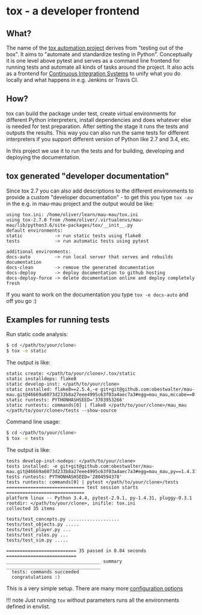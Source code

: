 # tox - a developer frontend

## What?

The name of the [tox automation project](https://pypi.python.org/pypi/tox) derives from "testing out of the box". It aims to "automate and standardize testing in Python". Conceptually it is one level above pytest and serves as a command line frontend for running tests and automate all kinds of tasks around the project. It also acts as a frontend for [Continuous Integration Systems](https://en.wikipedia.org/wiki/Continuous_integration) to unify what you do locally and what happens in e.g. Jenkins or Travis CI.

## How?

tox can build the package under test, create virtual environments for different Python interpreters, install dependencies and does whatever else is needed for test preparation. After setting the stage it runs the tests and outputs the results. This way you can also run the same tests for different interpreters if you support different version of Python like 2.7 and 3.4, etc.

In this project we use it to run the tests and for building, developing and deploying the documentation.

## tox generated "developer documentation"

Since tox 2.7 you can also add descriptions to the different environments to provide a custom "developer documentation" - to get this you type `tox -av` in the e.g. in mau-mau project and the output would be like:

```text
using tox.ini: /home/oliver/learn/mau-mau/tox.ini
using tox-2.7.0 from /home/oliver/.virtualenvs/mau-mau/lib/python3.6/site-packages/tox/__init__.py
default environments:
static            -> run static tests using flake8
tests             -> run automatic tests using pytest

additional environments:
docs-auto         -> run local server that serves and rebuilds documentation
docs-clean        -> remove the generated documentation
docs-deploy       -> deploy documentation to github hosting
docs-deploy-force -> delete documentation online and deploy completely fresh
```

If you want to work on the documentation you type `tox -e docs-auto` and off you go :)

## Examples for running tests

Run static code analysis:

```bash
$ cd </path/to/your/clone>
$ tox -e static
```

The output is like:

```text
static create: </path/to/your/clone>/.tox/static
static installdeps: flake8
static develop-inst: </path/to/your/clone>
static installed: flake8==2.5.4,-e git+git@github.com:obestwalter/mau-mau.git@46669a6073d233b8a27eee4995c63f03a4aec7a3#egg=mau_mau,mccabe==0.4.0,pep8==1.7.0,pyflakes==1.0.0
static runtests: PYTHONHASHSEED='3703953266'
static runtests: commands[0] | flake8 </path/to/your/clone>/mau_mau </path/to/your/clone>/tests --show-source
```

Command line usage:

```bash
$ cd </path/to/your/clone>
$ tox -e tests
```

The output is like:

```text
tests develop-inst-nodeps: </path/to/your/clone>
tests installed: -e git+git@github.com:obestwalter/mau-mau.git@46669a6073d233b8a27eee4995c63f03a4aec7a3#egg=mau_mau,py==1.4.31,pytest==2.9.1
tests runtests: PYTHONHASHSEED='2804594378'
tests runtests: commands[0] | pytest </path/to/your/clone>/tests
============================= test session starts =============================
platform linux -- Python 3.4.4, pytest-2.9.1, py-1.4.31, pluggy-0.3.1
rootdir: </path/to/your/clone>, inifile: tox.ini
collected 35 items 

tests/test_concepts.py ...................
tests/test_objects.py .....
tests/test_player.py ...
tests/test_rules.py ...
tests/test_sim.py .....

========================== 35 passed in 0.04 seconds ==========================
___________________________________ summary ___________________________________
  tests: commands succeeded
  congratulations :)
```

This is a very simple setup. There are many more [configuration options](https://tox.readthedocs.org/en/latest/config.html)

!!! note
    Just running `tox` without parameters runs all the environments defined in envlist.

